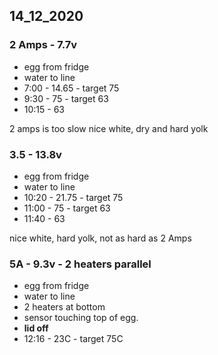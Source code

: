 
## 14_12_2020

### 2 Amps - 7.7v
  - egg from fridge
  - water to line
  - 7:00 - 14.65 - target 75
  - 9:30 - 75  - target 63
  - 10:15 - 63
  
2 amps is too slow
nice white, dry and hard yolk


### 3.5 - 13.8v
  - egg from fridge
  - water to line
  - 10:20 - 21.75 - target 75
  - 11:00 - 75 - target 63
  - 11:40 - 63
  
nice white, hard yolk, not as hard as 2 Amps  

### 5A - 9.3v - 2 heaters parallel
  - egg from fridge
  - water to line
  - 2 heaters at bottom
  - sensor touching top of egg.
  - **lid off**
  - 12:16 - 23C - target 75C
